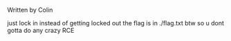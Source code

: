 Written by Colin

just lock in instead of getting locked out the flag is in ./flag.txt btw so u dont gotta do any crazy RCE

